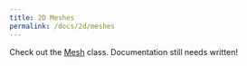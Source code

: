 ```yaml
---
title: 2D Meshes
permalink: /docs/2d/meshes
---
```


Check out the [Mesh](https://github.com/littlektframework/littlekt/blob/master/core/src/commonMain/kotlin/com/lehaine/littlekt/graphics/Mesh.kt) class. Documentation still needs written!
